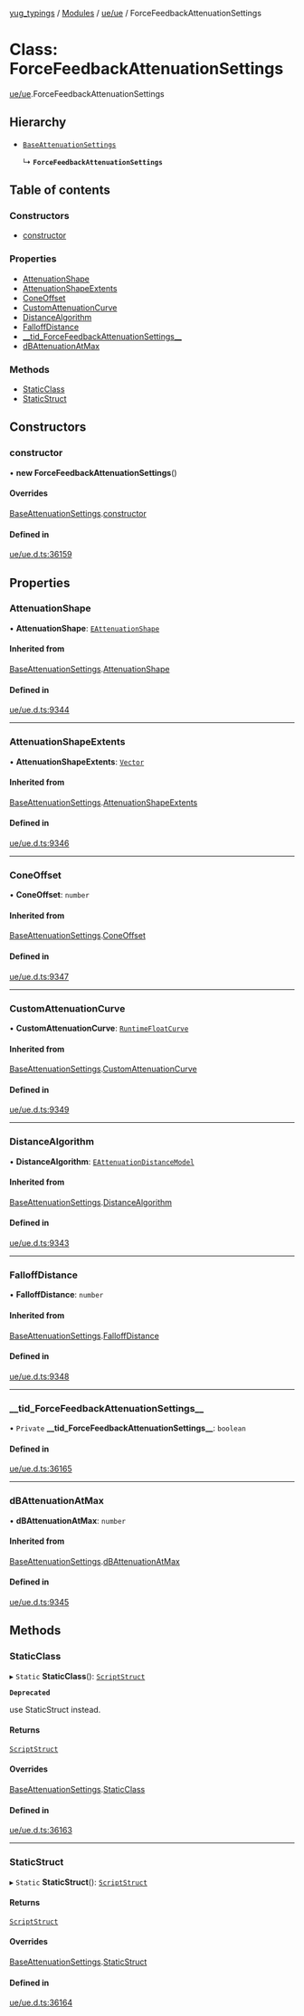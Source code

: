 [yug_typings](../README.md) / [Modules](../modules.md) / [ue/ue](../modules/ue_ue.md) / ForceFeedbackAttenuationSettings

# Class: ForceFeedbackAttenuationSettings

[ue/ue](../modules/ue_ue.md).ForceFeedbackAttenuationSettings

## Hierarchy

- [`BaseAttenuationSettings`](ue_ue.BaseAttenuationSettings.md)

  ↳ **`ForceFeedbackAttenuationSettings`**

## Table of contents

### Constructors

- [constructor](ue_ue.ForceFeedbackAttenuationSettings.md#constructor)

### Properties

- [AttenuationShape](ue_ue.ForceFeedbackAttenuationSettings.md#attenuationshape)
- [AttenuationShapeExtents](ue_ue.ForceFeedbackAttenuationSettings.md#attenuationshapeextents)
- [ConeOffset](ue_ue.ForceFeedbackAttenuationSettings.md#coneoffset)
- [CustomAttenuationCurve](ue_ue.ForceFeedbackAttenuationSettings.md#customattenuationcurve)
- [DistanceAlgorithm](ue_ue.ForceFeedbackAttenuationSettings.md#distancealgorithm)
- [FalloffDistance](ue_ue.ForceFeedbackAttenuationSettings.md#falloffdistance)
- [\_\_tid\_ForceFeedbackAttenuationSettings\_\_](ue_ue.ForceFeedbackAttenuationSettings.md#__tid_forcefeedbackattenuationsettings__)
- [dBAttenuationAtMax](ue_ue.ForceFeedbackAttenuationSettings.md#dbattenuationatmax)

### Methods

- [StaticClass](ue_ue.ForceFeedbackAttenuationSettings.md#staticclass)
- [StaticStruct](ue_ue.ForceFeedbackAttenuationSettings.md#staticstruct)

## Constructors

### constructor

• **new ForceFeedbackAttenuationSettings**()

#### Overrides

[BaseAttenuationSettings](ue_ue.BaseAttenuationSettings.md).[constructor](ue_ue.BaseAttenuationSettings.md#constructor)

#### Defined in

[ue/ue.d.ts:36159](https://github.com/YugMetaverse/yug_typings/blob/b7d9b19/ue/ue.d.ts#L36159)

## Properties

### AttenuationShape

• **AttenuationShape**: [`EAttenuationShape`](../enums/ue_ue.EAttenuationShape.md)

#### Inherited from

[BaseAttenuationSettings](ue_ue.BaseAttenuationSettings.md).[AttenuationShape](ue_ue.BaseAttenuationSettings.md#attenuationshape)

#### Defined in

[ue/ue.d.ts:9344](https://github.com/YugMetaverse/yug_typings/blob/b7d9b19/ue/ue.d.ts#L9344)

___

### AttenuationShapeExtents

• **AttenuationShapeExtents**: [`Vector`](ue_ue_s.Vector.md)

#### Inherited from

[BaseAttenuationSettings](ue_ue.BaseAttenuationSettings.md).[AttenuationShapeExtents](ue_ue.BaseAttenuationSettings.md#attenuationshapeextents)

#### Defined in

[ue/ue.d.ts:9346](https://github.com/YugMetaverse/yug_typings/blob/b7d9b19/ue/ue.d.ts#L9346)

___

### ConeOffset

• **ConeOffset**: `number`

#### Inherited from

[BaseAttenuationSettings](ue_ue.BaseAttenuationSettings.md).[ConeOffset](ue_ue.BaseAttenuationSettings.md#coneoffset)

#### Defined in

[ue/ue.d.ts:9347](https://github.com/YugMetaverse/yug_typings/blob/b7d9b19/ue/ue.d.ts#L9347)

___

### CustomAttenuationCurve

• **CustomAttenuationCurve**: [`RuntimeFloatCurve`](ue_ue.RuntimeFloatCurve.md)

#### Inherited from

[BaseAttenuationSettings](ue_ue.BaseAttenuationSettings.md).[CustomAttenuationCurve](ue_ue.BaseAttenuationSettings.md#customattenuationcurve)

#### Defined in

[ue/ue.d.ts:9349](https://github.com/YugMetaverse/yug_typings/blob/b7d9b19/ue/ue.d.ts#L9349)

___

### DistanceAlgorithm

• **DistanceAlgorithm**: [`EAttenuationDistanceModel`](../enums/ue_ue.EAttenuationDistanceModel.md)

#### Inherited from

[BaseAttenuationSettings](ue_ue.BaseAttenuationSettings.md).[DistanceAlgorithm](ue_ue.BaseAttenuationSettings.md#distancealgorithm)

#### Defined in

[ue/ue.d.ts:9343](https://github.com/YugMetaverse/yug_typings/blob/b7d9b19/ue/ue.d.ts#L9343)

___

### FalloffDistance

• **FalloffDistance**: `number`

#### Inherited from

[BaseAttenuationSettings](ue_ue.BaseAttenuationSettings.md).[FalloffDistance](ue_ue.BaseAttenuationSettings.md#falloffdistance)

#### Defined in

[ue/ue.d.ts:9348](https://github.com/YugMetaverse/yug_typings/blob/b7d9b19/ue/ue.d.ts#L9348)

___

### \_\_tid\_ForceFeedbackAttenuationSettings\_\_

• `Private` **\_\_tid\_ForceFeedbackAttenuationSettings\_\_**: `boolean`

#### Defined in

[ue/ue.d.ts:36165](https://github.com/YugMetaverse/yug_typings/blob/b7d9b19/ue/ue.d.ts#L36165)

___

### dBAttenuationAtMax

• **dBAttenuationAtMax**: `number`

#### Inherited from

[BaseAttenuationSettings](ue_ue.BaseAttenuationSettings.md).[dBAttenuationAtMax](ue_ue.BaseAttenuationSettings.md#dbattenuationatmax)

#### Defined in

[ue/ue.d.ts:9345](https://github.com/YugMetaverse/yug_typings/blob/b7d9b19/ue/ue.d.ts#L9345)

## Methods

### StaticClass

▸ `Static` **StaticClass**(): [`ScriptStruct`](ue_ue.ScriptStruct.md)

**`Deprecated`**

use StaticStruct instead.

#### Returns

[`ScriptStruct`](ue_ue.ScriptStruct.md)

#### Overrides

[BaseAttenuationSettings](ue_ue.BaseAttenuationSettings.md).[StaticClass](ue_ue.BaseAttenuationSettings.md#staticclass)

#### Defined in

[ue/ue.d.ts:36163](https://github.com/YugMetaverse/yug_typings/blob/b7d9b19/ue/ue.d.ts#L36163)

___

### StaticStruct

▸ `Static` **StaticStruct**(): [`ScriptStruct`](ue_ue.ScriptStruct.md)

#### Returns

[`ScriptStruct`](ue_ue.ScriptStruct.md)

#### Overrides

[BaseAttenuationSettings](ue_ue.BaseAttenuationSettings.md).[StaticStruct](ue_ue.BaseAttenuationSettings.md#staticstruct)

#### Defined in

[ue/ue.d.ts:36164](https://github.com/YugMetaverse/yug_typings/blob/b7d9b19/ue/ue.d.ts#L36164)
